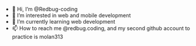 - 👋 Hi, I’m @Redbug-coding
- 👀 I’m interested in web and mobile development
- 🌱 I’m currently learning web development
- 📫 How to reach me @redbug.coding, and my second github account to practice is molan313
  
<!---
Redbug-coding/Redbug-coding is a ✨ special ✨ repository because its `README.md` (this file) appears on your GitHub profile.
You can click the Preview link to take a look at your changes.
--->
